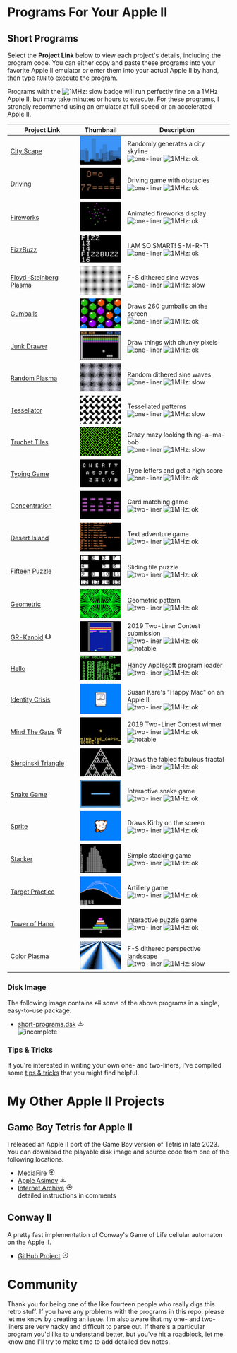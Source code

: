 # Programs For Your Apple II

## Short Programs

Select the **Project Link** below to view each project's details, including the program code. You can either copy and paste these programs into your favorite Apple II emulator _or_ enter them into your actual Apple II by hand, then type `RUN` to execute the program.

Programs with the ![1MHz: slow](https://img.shields.io/badge/1MHz-slow-red) badge will run perfectly fine on a 1MHz Apple II, but may take minutes or hours to execute. For these programs, I strongly recommend using an emulator at full speed or an accelerated Apple II.

| Project Link | Thumbnail | Description |
| --- | --- | --- |
| [City Scape](short-programs/city-scape.md) | ![City Scape](short-programs/media/city-scape-tn.png) | Randomly generates a city skyline<br>![one-liner](https://img.shields.io/badge/one--liner-orange) ![1MHz: ok](https://img.shields.io/badge/1MHz-ok-green) |
| [Driving](short-programs/driving.md) | ![Driving](short-programs/media/driving-tn.png) | Driving game with obstacles<br>![one-liner](https://img.shields.io/badge/one--liner-orange) ![1MHz: ok](https://img.shields.io/badge/1MHz-ok-green) |
| [Fireworks](short-programs/fireworks.md) | ![Fireworks](short-programs/media/fireworks-tn.png) | Animated fireworks display<br>![one-liner](https://img.shields.io/badge/one--liner-orange) ![1MHz: ok](https://img.shields.io/badge/1MHz-ok-green) |
| [FizzBuzz](short-programs/fizzbuzz.md) | ![FizzBuzz](short-programs/media/fizzbuzz-tn.png) | I AM SO SMART! S-M-R-T!<br>![one-liner](https://img.shields.io/badge/one--liner-orange) ![1MHz: ok](https://img.shields.io/badge/1MHz-ok-green) |
| [Floyd-Steinberg Plasma](short-programs/floyd-steinberg-plasma.md) | ![Floyd-Steinberg Plasma](short-programs/media/floyd-steinberg-plasma-tn.png) | F-S dithered sine waves<br>![one-liner](https://img.shields.io/badge/one--liner-orange) ![1MHz: slow](https://img.shields.io/badge/1MHz-slow-red) |
| [Gumballs](short-programs/gumballs.md) | ![Gumballs](short-programs/media/gumballs-tn.png) | Draws 260 gumballs on the screen<br>![one-liner](https://img.shields.io/badge/one--liner-orange) ![1MHz: ok](https://img.shields.io/badge/1MHz-ok-green) |
| [Junk Drawer](short-programs/junk-drawer.md) | ![City Scape](short-programs/media/junk-drawer-tn.png) | Draw things with chunky pixels<br>![one-liner](https://img.shields.io/badge/one--liner-orange) ![1MHz: ok](https://img.shields.io/badge/1MHz-ok-green) |
| [Random Plasma](short-programs/random-plasma.md) | ![Random Plasma](short-programs/media/random-plasma-tn.png) | Random dithered sine waves<br>![one-liner](https://img.shields.io/badge/one--liner-orange) ![1MHz: slow](https://img.shields.io/badge/1MHz-slow-red) |
| [Tessellator](short-programs/tessellator.md) | ![Tessellator](short-programs/media/tessellator-tn.png) | Tessellated patterns<br>![one-liner](https://img.shields.io/badge/one--liner-orange) ![1MHz: slow](https://img.shields.io/badge/1MHz-slow-red) |
| [Truchet Tiles](short-programs/truchet-tiles.md) | ![Truchet Tiles](short-programs/media/truchet-tiles-tn.png) | Crazy mazy looking thing-a-ma-bob<br>![one-liner](https://img.shields.io/badge/one--liner-orange) ![1MHz: slow](https://img.shields.io/badge/1MHz-slow-red) |
| [Typing Game](short-programs/typing-game.md) | ![Typing Game](short-programs/media/typing-game-tn.png) | Type letters and get a high score<br>![one-liner](https://img.shields.io/badge/one--liner-orange) ![1MHz: ok](https://img.shields.io/badge/1MHz-ok-green) |
| [Concentration](short-programs/concentration.md) | ![Concentration](short-programs/media/concentration-tn.png) | Card matching game<br>![two-liner](https://img.shields.io/badge/two--liner-blue) ![1MHz: ok](https://img.shields.io/badge/1MHz-ok-green) |
| [Desert Island](short-programs/desert-island.md) | ![Desert Island](short-programs/media/desert-island-tn.png) | Text adventure game<br>![two-liner](https://img.shields.io/badge/two--liner-blue) ![1MHz: ok](https://img.shields.io/badge/1MHz-ok-green) |
| [Fifteen Puzzle](short-programs/fifteen-puzzle.md) | ![Fifteen Puzzle](short-programs/media/fifteen-puzzle-tn.png) | Sliding tile puzzle<br>![two-liner](https://img.shields.io/badge/two--liner-blue) ![1MHz: ok](https://img.shields.io/badge/1MHz-ok-green) |
| [Geometric](short-programs/geometric.md) | ![Geometric](short-programs/media/geometric-tn.png) | Geometric pattern<br>![two-liner](https://img.shields.io/badge/two--liner-blue) ![1MHz: ok](https://img.shields.io/badge/1MHz-ok-green) |
| [GR-Kanoid](short-programs/gr-kanoid.md) ![submission](assets/images/contest-submission.png) | ![GR-Kanoid](short-programs/media/gr-kanoid-tn.png) | 2019 Two-Liner Contest submission<br>![two-liner](https://img.shields.io/badge/two--liner-blue) ![1MHz: ok](https://img.shields.io/badge/1MHz-ok-green) ![notable](https://img.shields.io/badge/notable-gold) |
| [Hello](short-programs/hello.md) | ![Hello](short-programs/media/hello-tn.png) | Handy Applesoft program loader<br>![two-liner](https://img.shields.io/badge/two--liner-blue) ![1MHz: ok](https://img.shields.io/badge/1MHz-ok-green) |
| [Identity Crisis](short-programs/identity-crisis.md) | ![Identity Crisis](short-programs/media/identity-crisis-tn.png) | Susan Kare's "Happy Mac" on an Apple II<br>![two-liner](https://img.shields.io/badge/two--liner-blue) ![1MHz: ok](https://img.shields.io/badge/1MHz-ok-green) |
| [Mind The Gaps](short-programs/mind-the-gaps.md) ![winner](assets/images/first-place.png) | ![Mind The Gaps](short-programs/media/mind-the-gaps-tn.png) | 2019 Two-Liner Contest winner<br>![two-liner](https://img.shields.io/badge/two--liner-blue) ![1MHz: ok](https://img.shields.io/badge/1MHz-ok-green) ![notable](https://img.shields.io/badge/notable-gold) |
| [Sierpinski Triangle](short-programs/sierpinski.md) | ![Sierpinski Triangle](short-programs/media/sierpinski-tn.png) | Draws the fabled fabulous fractal<br>![two-liner](https://img.shields.io/badge/two--liner-blue) ![1MHz: ok](https://img.shields.io/badge/1MHz-ok-green) |
| [Snake Game](short-programs/snake-game.md) | ![Snake Game](short-programs/media/snake-game-tn.png) | Interactive snake game<br>![two-liner](https://img.shields.io/badge/two--liner-blue) ![1MHz: ok](https://img.shields.io/badge/1MHz-ok-green) |
| [Sprite](short-programs/sprite.md) | ![Sprite](short-programs/media/sprite-tn.png) | Draws Kirby on the screen<br>![two-liner](https://img.shields.io/badge/two--liner-blue) ![1MHz: ok](https://img.shields.io/badge/1MHz-ok-green) |
| [Stacker](short-programs/stacker.md) | ![Stacker](short-programs/media/stacker-tn.png) | Simple stacking game<br>![two-liner](https://img.shields.io/badge/two--liner-blue) ![1MHz: ok](https://img.shields.io/badge/1MHz-ok-green) |
| [Target Practice](short-programs/target-practice.md) | ![Target Practice](short-programs/media/target-practice-tn.png) | Artillery game<br>![two-liner](https://img.shields.io/badge/two--liner-blue) ![1MHz: ok](https://img.shields.io/badge/1MHz-ok-green) |
| [Tower of Hanoi](short-programs/tower-of-hanoi.md) | ![Tower of Hanoi](short-programs/media/tower-of-hanoi-tn.png) | Interactive puzzle game<br>![two-liner](https://img.shields.io/badge/two--liner-blue) ![1MHz: ok](https://img.shields.io/badge/1MHz-ok-green) |
| [Color Plasma](short-programs/color-plasma.md) | ![Color Plasma](short-programs/media/color-plasma-tn.png) | F-S dithered perspective landscape<br>![two-liner](https://img.shields.io/badge/applesoft-green) ![1MHz: slow](https://img.shields.io/badge/1MHz-slow-red) |

### Disk Image
The following image contains ~~all~~ some of the above programs in a single, easy-to-use package.
* [short-programs.dsk](short-programs/short-programs.dsk)  ![Download](assets/images/download.png)<br>![incomplete](https://img.shields.io/badge/status-incomplete-orange)

### Tips & Tricks
If you're interested in writing your own one- and two-liners, I've compiled some [tips & tricks](tips-and-tricks.md) that you might find helpful.

# My Other Apple II Projects

## Game Boy Tetris for Apple II
I released an Apple II port of the Game Boy version of Tetris in late 2023. You can download the playable disk image and source code from one of the following locations.
* [MediaFire](https://www.mediafire.com/file/idnz38jba6kgsof/Game_Boy_Tetris_for_Apple_II_%2528src_incl%2529.zip/file) ![Leave](assets/images/leave.png)
* [Apple Asimov](https://mirrors.apple2.org.za/ftp.apple.asimov.net/images/games/action/Game%20Boy%20Tetris%20for%20Apple%20II%20%28src%20incl%29.zip) ![Download](assets/images/download.png)
* [Internet Archive](https://archive.org/details/gameboy_tetris_for_apple_ii) ![Leave](assets/images/leave.png)<br>detailed instructions in comments

## Conway II
A pretty fast implementation of Conway's Game of Life cellular automaton on the Apple II.
* [GitHub Project](https://github.com/thelbane/ConwayII) ![Leave](assets/images/leave.png)

# Community
Thank you for being one of the like fourteen people who really digs this retro stuff. If you have any problems with the programs in this repo, please let me know by creating an issue. I'm also aware that my one- and two-liners are very hacky and difficult to parse out. If there's a particular program you'd like to understand better, but you've hit a roadblock, let me know and I'll try to make time to add detailed dev notes.
